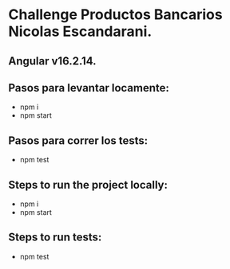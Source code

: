 # Challenge Productos Bancarios Nicolas Escandarani.

## Angular v16.2.14.

## Pasos para levantar locamente:
- npm i
- npm start

## Pasos para correr los tests:
- npm test
  
## Steps to run the project locally:
- npm i
- npm start

## Steps to run tests:
- npm test
